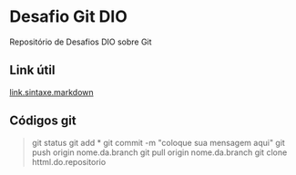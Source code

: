 # Desafio Git DIO
Repositório de Desafios DIO sobre Git 

## Link útil
[link.sintaxe.markdown](https://www.markdownguide.org/basic-syntax/)

## Códigos git

> git status
> git add *
> git commit -m "coloque sua mensagem aqui"
> git push origin nome.da.branch
> git pull origin nome.da.branch
> git clone httml.do.repositorio

